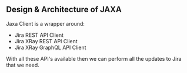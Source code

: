 ## Design & Architecture of JAXA

Jaxa Client is a wrapper around:
- Jira REST API Client
- Jira XRay REST API Client
- Jira XRay GraphQL API Client

With all these API's available then we can perform all the updates to Jira that we need.

